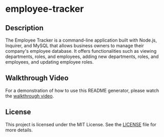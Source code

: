 # employee-tracker



## Description

The Employee Tracker is a command-line application built with Node.js, Inquirer, and MySQL that allows business owners to manage their company's employee database. It offers functionalities such as viewing departments, roles, and employees, adding new departments, roles, and employees, and updating employee roles.


## Walkthrough Video
For a demonstration of how to use this README generator, please watch the [walkthrough video](https://drive.google.com/file/d/1mPNAlsewinONBI_nHmc1lKVz80aHP9RF/view).
## License

This project is licensed under the MIT License. See the [LICENSE](./LICENSE) file for more details.

